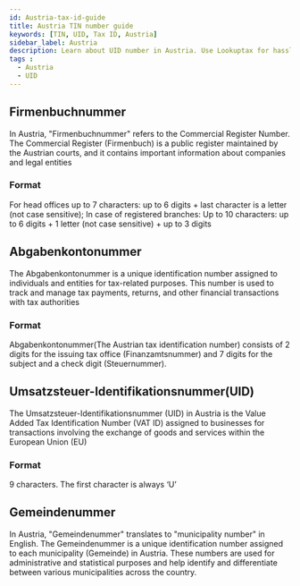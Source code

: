 ```yaml
---
id: Austria-tax-id-guide
title: Austria TIN number guide
keywords: [TIN, UID, Tax ID, Austria]
sidebar_label: Austria
description: Learn about UID number in Austria. Use Lookuptax for hassle-free tax id validation in Austria and other 100+ countries
tags : 
  - Austria
  - UID
---
```



## Firmenbuchnummer
In Austria, "Firmenbuchnummer" refers to the Commercial Register Number. The Commercial Register (Firmenbuch) is a public register maintained by the Austrian courts, and it contains important information about companies and legal entities

### Format
For head offices up to 7 characters: up to 6 digits + last character is a letter (not case sensitive); In case of registered branches: Up to 10 characters: up to 6 digits + 1 letter (not case sensitive) + up to 3 digits

##  Abgabenkontonummer
The Abgabenkontonummer is a unique identification number assigned to individuals and entities for tax-related purposes. This number is used to track and manage tax payments, returns, and other financial transactions with tax authorities

### Format
Abgabenkontonummer(The Austrian tax identification number) consists of 2 digits for the issuing tax office (Finanzamtsnummer) and 7 digits for the subject and a check digit (Steuernummer).

## Umsatzsteuer-Identifikationsnummer(UID)
The Umsatzsteuer-Identifikationsnummer (UID) in Austria is the Value Added Tax Identification Number (VAT ID) assigned to businesses for transactions involving the exchange of goods and services within the European Union (EU)

### Format 
9 characters. The first character is always ‘U’

## Gemeindenummer
In Austria, "Gemeindenummer" translates to "municipality number" in English. The Gemeindenummer is a unique identification number assigned to each municipality (Gemeinde) in Austria. These numbers are used for administrative and statistical purposes and help identify and differentiate between various municipalities across the country.
